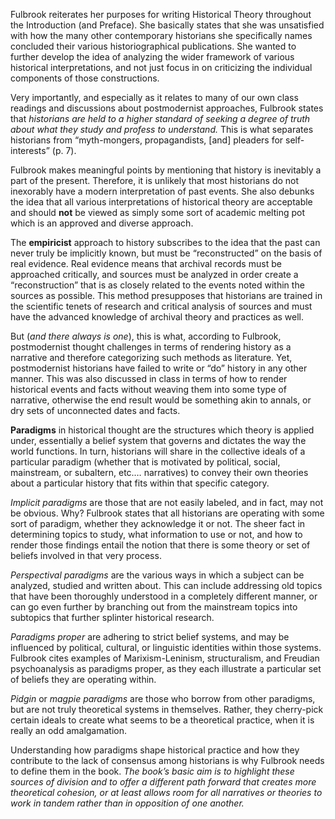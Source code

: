 Fulbrook reiterates her purposes for writing Historical Theory throughout the Introduction (and Preface).  She basically states that she was unsatisfied with how the many other contemporary historians she specifically names concluded their various historiographical publications.  She wanted to further develop the idea of analyzing the wider framework of various historical interpretations, and not just focus in on criticizing the individual components of those constructions.  

Very importantly, and especially as it relates to many of our own class readings and discussions about postmodernist approaches, Fulbrook states that *historians are held to a higher standard of seeking a degree of truth about what they study and profess to understand.*  This is what separates historians from “myth-mongers, propagandists, [and] pleaders for self-interests” (p. 7).

Fulbrook makes meaningful points by mentioning that history is inevitably a part of the present.  Therefore, it is unlikely that most historians do not inexorably have a modern interpretation of past events.  She also debunks the idea that all various interpretations of historical theory are acceptable and should **not** be viewed as simply some sort of academic melting pot which is an approved and diverse approach.

The **empiricist** approach to history subscribes to the idea that the past can never truly be implicitly known, but must be “reconstructed” on the basis of real evidence.  Real evidence means that archival records must be approached critically, and sources must be analyzed in order create a “reconstruction” that is as closely related to the events noted within the sources as possible.  This method presupposes that historians are trained in the scientific tenets of research and critical analysis of sources and must have the advanced knowledge of archival theory and practices as well.

  But (*and there always is one*), this is what, according to Fulbrook, postmodernist thought challenges in terms of rendering history as a narrative and therefore categorizing such methods as literature.  Yet, postmodernist historians have failed to write or “do” history in any other manner.  This was also discussed in class in terms of how to render historical events and facts without weaving them into some type of narrative, otherwise the end result would be something akin to annals, or dry sets of unconnected dates and facts.

**Paradigms** in historical thought are the structures which theory is applied under, essentially a belief system that governs and dictates the way the world functions.  In turn, historians will share in the collective ideals of a particular paradigm (whether that is motivated by political, social, mainstream, or subaltern, etc.… narratives) to convey their own theories about a particular history that fits within that specific category.

*Implicit paradigms* are those that are not easily labeled, and in fact, may not be obvious.  Why?  Fulbrook states that all historians are operating with some sort of paradigm, whether they acknowledge it or not.  The sheer fact in determining topics to study, what information to use or not, and how to render those findings entail the notion that there is some theory or set of beliefs involved in that very process.  

*Perspectival paradigms* are the various ways in which a subject can be analyzed, studied and written about.  This can include addressing old topics that have been thoroughly understood in a completely different manner, or can go even further by branching out from the mainstream topics into subtopics that further splinter historical research.

*Paradigms proper* are adhering to strict belief systems, and may be influenced by political, cultural, or linguistic identities within those systems.  Fulbrook cites examples of Marixism-Leninism, structuralism, and Freudian psychoanalysis as paradigms proper, as they each illustrate a particular set of beliefs they are operating within.  

*Pidgin* or *magpie paradigms* are those who borrow from other paradigms, but are not truly theoretical systems in themselves.  Rather, they cherry-pick certain ideals to create what seems to be a theoretical practice, when it is really an odd amalgamation. 

Understanding how paradigms shape historical practice and how they contribute to the lack of consensus among historians is why Fulbrook needs to define them in the book.  *The book’s basic aim is to highlight these sources of division and to offer a different path forward that creates more theoretical cohesion, or at least allows room for all narratives or theories to work in tandem rather than in opposition of one another.*
